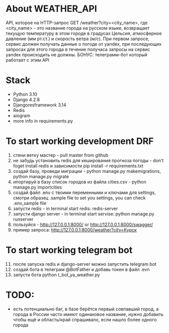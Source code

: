 # About WEATHER_API
API, которое на HTTP-запрос GET /weather?city=<city_name>,
где <city_name> - это название города на русском языке,
возвращает текущую температуру в этом городе в градусах Цельсия,
атмосферное давление (мм рт.ст.) и скорость ветра (м/с).
При первом запросе, сервис должен получать данные о погоде от yandex,
при последующих запросах для этого города в течение получаса запросы
на сервис yandex происходить не должны.
БОНУС: телеграмм-бот который работает с этим API

# Stack
- Python 3.10
- Django 4.2.8
- Djangoresframework 3.14
- Redis
- aiogram
- more info in requirements.py 


# To start working development DRF

1. стяни ветку мастер - pull master from github
2. не забудь установить redis для кеширования прогноза погоды - don't foget install redis и зависимости pip install -r requirements.txt
3. создай базу, проведи миграции - python manage.py makemigrations, python manage.py migrate
4. ипортируй в базу список городов из файла cities.csv -  python manage.py importcities 
6. создай файл .env с твоими переменными и ключами для settings, смотри образец .sample file to set you settings, you can check .env_sample file
7. запусти redis - in terminal start redis: redis-server
8. запусти django server - in terminal start servise: python manage.py runserver
9. пользуйся - http://127.0.0.1:8000/ or http://127.0.0.1:8000/swagger/ 
10. пример запроса: http://127.0.0.1:8000/weather?city=Курск

# To start working telegram bot
11. после запуска redis и django-server можно запустить telegram bot
12. создай бота в телеграм @BotFather и добавь токен в файл .evn
13. запусти бота python t_bot_ya_weather.py
    

# TODO:
- есть потенциально баг, в базе берётся первый совпавший город,
 а города в России часто имеют одинаковое название, нужно добавить
 чтобы ещё и область/край спрашивало, если нашло более одного города
